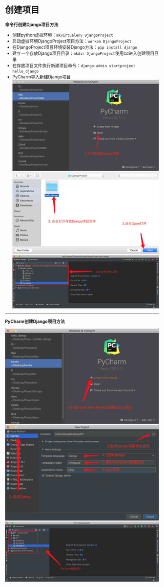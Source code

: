 # 创建项目
**命令行创建Django项目方法**

* 创建python虚拟环境：`mkvirtualenv DjangoProject`
* 启动虚拟环境DjangoProject项目方法：`workon DjangoProject`   
* 在DjangoProject项目环境安装Django方法：`pip install django`
* 建立一个存放Django项目目录：`mkdir DjangoProject`使用cd进入创建项目目录
* 在存放项目文件执行新建项目命令：`django-admin startproject hello_django`
* PyCharm导入新建Django项目
![Screenshot](img/CreateDjangoProject1.jpg)
![Screenshot](img/CreateDjangoProject2.jpg)
![Screenshot](img/CreateDjangoProject3.jpg)
-----------------------------------------------------------------------
**PyCharm创建Django项目方法**

![Screenshot](img/PyCharmCreateProject1.jpg)
![Screenshot](img/PyCharmCreateProject2.jpg)
![Screenshot](img/PyCharmCreateProject3.jpg)